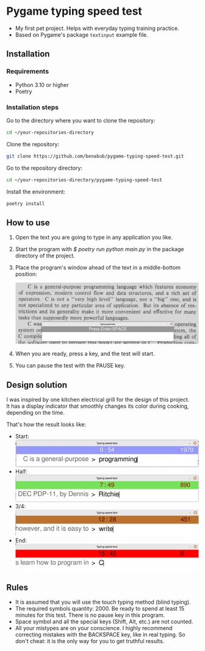 # Pygame typing speed test

- My first pet project. Helps with everyday typing training practice.
- Based on Pygame's package `textinput` example file.

## Installation

### Requirements
- Python 3.10 or higher
- Poetry

### Installation steps

Go to the directory where you want to clone the repository:
```bash
cd ~/your-repositories-directory
```

Clone the repository:
```bash
git clone https://github.com/benabub/pygame-typing-speed-test.git
```

Go to the repository directory:
```bash
cd ~/your-repositories-directory/pygame-typing-speed-test
```

Install the environment:
```bash
poetry install
```

## How to use

1. Open the text you are going to type in any application you like.
2. Start the program with *$ poetry run python main.py* in the package directory of the project.
3. Place the program's window ahead of the text in a middle-bottom position:

    ![1](./README_files/1.png)

4. When you are ready, press a key, and the test will start.
5. You can pause the test with the PAUSE key.

## Design solution

I was inspired by one kitchen electrical grill for the design of this project.  
It has a display indicator that smoothly changes its color during cooking, depending on the time.  

That's how the result looks like: 
- Start:
    ![2](./README_files/2.png)
- Half:
    ![3](./README_files/3.png)
- 3/4:
    ![4](./README_files/4.png)
- End:
    ![5](./README_files/5.png)

## Rules

- It is assumed that you will use the touch typing method (blind typing).
- The required symbols quantity: 2000. Be ready to spend at least 15 minutes for this test. There is no pause key in this program.
- Space symbol and all the special keys (Shift, Alt, etc.) are not counted.
- All your mistypes are on your conscience. I highly recommend correcting mistakes with the BACKSPACE key, like in real typing. So don't cheat: it is the only way for you to get truthful results.
